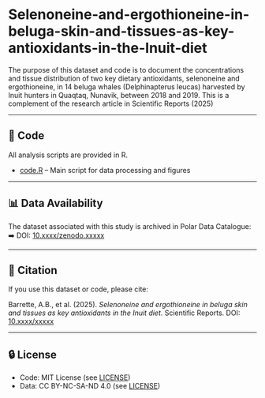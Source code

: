 # Selenoneine-and-ergothioneine-in-beluga-skin-and-tissues-as-key-antioxidants-in-the-Inuit-diet
The purpose of this dataset and code is to document the concentrations and tissue distribution of two key dietary antioxidants, selenoneine and ergothioneine, in 14 beluga whales (Delphinapterus leucas) harvested by Inuit hunters in Quaqtaq, Nunavik, between 2018 and 2019. This is a complement of the research article in Scientific Reports (2025)

---
## 📂 Code
All analysis scripts are provided in R.  
- [code.R](./code.R) – Main script for data processing and figures  

---

## 📊 Data Availability
The dataset associated with this study is archived in Polar Data Catalogue:  
➡️ DOI: [10.xxxx/zenodo.xxxxx](https://doi.org/10.xxxx/zenodo.xxxxx) 

---

## 📖 Citation
If you use this dataset or code, please cite:  

Barrette, A.B., et al. (2025). *Selenoneine and ergothioneine in beluga skin and tissues as key antioxidants in the Inuit diet*. Scientific Reports. DOI: [10.xxxx/xxxxx](https://doi.org/10.xxxx/xxxxx)  

---

## 🔒 License
- Code: MIT License (see [LICENSE](./LICENSE))  
- Data: CC BY-NC-SA-ND 4.0 (see [LICENSE](./LICENSE))  
